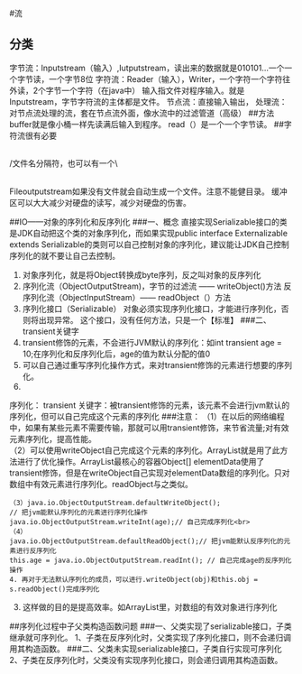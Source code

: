 #流
## 分类
字节流：Inputstream（输入）,Iutputstream，读出来的数据就是010101...一个一个字节读，一个字节8位
字符流：Reader（输入），Writer，一个字符一个字符往外读，2个字节一个字符（在java中）
输入指文件对程序输入。就是Inputstream，字节字符流的主体都是文件。
节点流：直接输入输出，
处理流：对节点流处理的流，套在节点流外面，像水流中的过滤管道（高级）
##方法
buffer就是像小桶一样先读满后输入到程序。
read（）是一个一个字节读。
##字符流很有必要
##
/文件名分隔符，也可以有一个\\
##
Fileoutputstream如果没有文件就会自动生成一个文件。注意不能健目录。
缓冲区可以大大减少对硬盘的读写，减少对硬盘的伤害。

##IO——对象的序列化和反序列化
###一、概念
直接实现Serializable接口的类是JDK自动把这个类的对象序列化，而如果实现public interface Externalizable extends Serializable的类则可以自己控制对象的序列化，建议能让JDK自己控制序列化的就不要让自己去控制。<br>

1. 对象序列化，就是将Object转换成byte序列，反之叫对象的反序列化
2. 序列化流（ObjectOutputStream)，字节的过滤流 —— writeObject()方法
  反序列化流（ObjectInputStream）—— readObject（）方法
3. 序列化接口（Serializable）
对象必须实现序列化接口，才能进行序列化，否则将出现异常。
这个接口，没有任何方法，只是一个【标准】
###二、transient关键字
1. transient修饰的元素，不会进行JVM默认的序列化：如int transient age = 10;在序列化和反序列化后，age的值为默认分配的值0
2. 可以自己通过重写序列化操作方式，来对transient修饰的元素进行想要的序列化。
3. 
序列化：
transient 关键字：被transient修饰的元素，该元素不会进行jvm默认的序列化，但可以自己完成这个元素的序列化
###注意：
（1）在以后的网络编程中，如果有某些元素不需要传输，那就可以用transient修饰，来节省流量;对有效元素序列化，提高性能。<br>
（2）可以使用writeObject自己完成这个元素的序列化。ArrayList就是用了此方法进行了优化操作。ArrayList最核心的容器Object[] elementData使用了transient修饰，但是在writeObject自己实现对elementData数组的序列化。只对数组中有效元素进行序列化。readObject与之类似。<br>

	（3）java.io.ObjectOutputStream.defaultWriteObject();
	// 把jvm能默认序列化的元素进行序列化操作
	java.io.ObjectOutputStream.writeInt(age);// 自己完成序列化<br>
	（4）
	java.io.ObjectOutputStream.defaultReadObject();// 把jvm能默认反序列化的元素进行反序列化
	this.age = java.io.ObjectOutputStream.readInt(); // 自己完成age的反序列化操作
	4. 再对于无法默认序列化的成员，可以进行.writeObject(obj)和this.obj = s.readObject()完成序列化
3. 这样做的目的是提高效率。如ArrayList里，对数组的有效对象进行序列化

##序列化过程中子父类构造函数问题
###一、父类实现了serializable接口，子类继承就可序列化。
1、子类在反序列化时，父类实现了序列化接口，则不会递归调用其构造函数。
###二、父类未实现serializable接口，子类自行实现可序列化
2、子类在反序列化时，父类没有实现序列化接口，则会递归调用其构造函数。